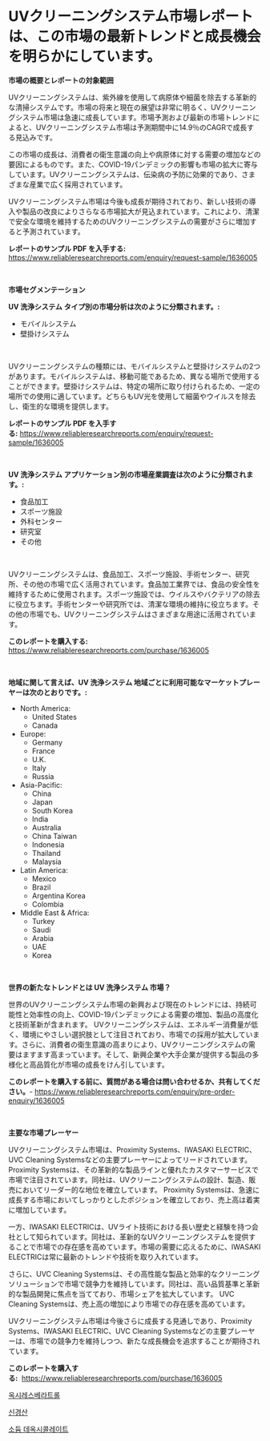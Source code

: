 <p><h1>UVクリーニングシステム市場レポートは、この市場の最新トレンドと成長機会を明らかにしています。</h1></p><p><strong>市場の概要とレポートの対象範囲</strong></p>
<p><p>UVクリーニングシステムは、紫外線を使用して病原体や細菌を除去する革新的な清掃システムです。市場の将来と現在の展望は非常に明るく、UVクリーニングシステム市場は急速に成長しています。市場予測および最新の市場トレンドによると、UVクリーニングシステム市場は予測期間中に14.9％のCAGRで成長する見込みです。</p><p>この市場の成長は、消費者の衛生意識の向上や病原体に対する需要の増加などの要因によるものです。また、COVID-19パンデミックの影響も市場の拡大に寄与しています。UVクリーニングシステムは、伝染病の予防に効果的であり、さまざまな産業で広く採用されています。</p><p>UVクリーニングシステム市場は今後も成長が期待されており、新しい技術の導入や製品の改良によりさらなる市場拡大が見込まれています。これにより、清潔で安全な環境を維持するためのUVクリーニングシステムの需要がさらに増加すると予測されています。</p></p>
<p><strong>レポートのサンプル PDF を入手する:</strong> <a href="https://www.reliableresearchreports.com/enquiry/request-sample/1636005">https://www.reliableresearchreports.com/enquiry/request-sample/1636005</a></p>
<p>&nbsp;</p>
<p><strong>市場セグメンテーション</strong></p>
<p><strong>UV 洗浄システム タイプ別の市場分析は次のように分類されます。:</strong></p>
<p><ul><li>モバイルシステム</li><li>壁掛けシステム</li></ul></p>
<p>&nbsp;</p>
<p><p>UVクリーニングシステムの種類には、モバイルシステムと壁掛けシステムの2つがあります。モバイルシステムは、移動可能であるため、異なる場所で使用することができます。壁掛けシステムは、特定の場所に取り付けられるため、一定の場所での使用に適しています。どちらもUV光を使用して細菌やウイルスを除去し、衛生的な環境を提供します。</p></p>
<p><strong>レポートのサンプル PDF を入手する:</strong>&nbsp;<a href="https://www.reliableresearchreports.com/enquiry/request-sample/1636005">https://www.reliableresearchreports.com/enquiry/request-sample/1636005</a></p>
<p>&nbsp;</p>
<p><strong> UV 洗浄システム アプリケーション別の市場産業調査は次のように分類されます。:</strong></p>
<p><ul><li>食品加工</li><li>スポーツ施設</li><li>外科センター</li><li>研究室</li><li>その他</li></ul></p>
<p>&nbsp;</p>
<p><p>UVクリーニングシステムは、食品加工、スポーツ施設、手術センター、研究所、その他の市場で広く活用されています。食品加工業界では、食品の安全性を維持するために使用されます。スポーツ施設では、ウイルスやバクテリアの除去に役立ちます。手術センターや研究所では、清潔な環境の維持に役立ちます。その他の市場でも、UVクリーニングシステムはさまざまな用途に活用されています。</p></p>
<p><strong>このレポートを購入する:</strong>&nbsp; <a href="https://www.reliableresearchreports.com/purchase/1636005">https://www.reliableresearchreports.com/purchase/1636005</a></p>
<p>&nbsp;</p>
<p><strong>地域に関して言えば、UV 洗浄システム 地域ごとに利用可能なマーケットプレーヤーは次のとおりです。:</strong></p>
<p><ul>
    <li>
        North America:
        <ul>
            <li>United States</li>
            <li>Canada</li>
        </ul>
    </li>
    <li>
        Europe:
        <ul>
            <li>Germany</li>
            <li>France</li>
            <li>U.K.</li>
            <li>Italy</li>
            <li>Russia</li>
        </ul>
    </li>
    <li>
        Asia-Pacific:
        <ul>
            <li>China</li>
            <li>Japan</li>
            <li>South Korea</li>
            <li>India</li>
            <li>Australia</li>
            <li>China Taiwan</li>
            <li>Indonesia</li>
            <li>Thailand</li>
            <li>Malaysia</li>
        </ul>
    </li>
    <li>
        Latin America:
        <ul>
            <li>Mexico</li>
            <li>Brazil</li>
            <li>Argentina Korea</li>
            <li>Colombia</li>
        </ul>
    </li>
    <li>
        Middle East & Africa:
        <ul>
            <li>Turkey</li>
            <li>Saudi</li>
            <li>Arabia</li>
            <li>UAE</li>
            <li>Korea</li>
        </ul>
    </li>
    </ul></p>
<p>&nbsp;</p>
<p><strong>世界の新たなトレンドとは UV 洗浄システム 市場？</strong></p>
<p><p>世界のUVクリーニングシステム市場の新興および現在のトレンドには、持続可能性と効率性の向上、COVID-19パンデミックによる需要の増加、製品の高度化と技術革新が含まれます。 UVクリーニングシステムは、エネルギー消費量が低く、環境にやさしい選択肢として注目されており、市場での採用が拡大しています。さらに、消費者の衛生意識の高まりにより、UVクリーニングシステムの需要はますます高まっています。そして、新興企業や大手企業が提供する製品の多様化と高品質化が市場の成長をけん引しています。</p></p>
<p><strong>このレポートを購入する前に、質問がある場合は問い合わせるか、共有してください。</strong>- <a href="https://www.reliableresearchreports.com/enquiry/pre-order-enquiry/1636005">https://www.reliableresearchreports.com/enquiry/pre-order-enquiry/1636005</a></p>
<p>&nbsp;</p>
<p><strong>主要な市場プレーヤー</strong></p>
<p><p>UVクリーニングシステム市場は、Proximity Systems、IWASAKI ELECTRIC、UVC Cleaning Systemsなどの主要プレーヤーによってリードされています。 Proximity Systemsは、その革新的な製品ラインと優れたカスタマーサービスで市場で注目されています。同社は、UVクリーニングシステムの設計、製造、販売においてリーダー的な地位を確立しています。 Proximity Systemsは、急速に成長する市場においてしっかりとしたポジションを確立しており、売上高は着実に増加しています。</p><p>一方、IWASAKI ELECTRICは、UVライト技術における長い歴史と経験を持つ会社として知られています。同社は、革新的なUVクリーニングシステムを提供することで市場での存在感を高めています。市場の需要に応えるために、IWASAKI ELECTRICは常に最新のトレンドや技術を取り入れています。</p><p>さらに、UVC Cleaning Systemsは、その高性能な製品と効率的なクリーニングソリューションで市場で競争力を維持しています。同社は、高い品質基準と革新的な製品開発に焦点を当てており、市場シェアを拡大しています。 UVC Cleaning Systemsは、売上高の増加により市場での存在感を高めています。</p><p>UVクリーニングシステム市場は今後さらに成長する見通しであり、Proximity Systems、IWASAKI ELECTRIC、UVC Cleaning Systemsなどの主要プレーヤーは、市場での競争力を維持しつつ、新たな成長機会を追求することが期待されています。</p></p>
<p><strong>このレポートを購入する:</strong>&nbsp;&nbsp;<a href="https://www.reliableresearchreports.com/purchase/1636005">https://www.reliableresearchreports.com/purchase/1636005</a></p>
<p><p><a href="https://github.com/trmesnao7959541/Market-Research-Report-List-1/blob/main/70069396787.md">옥시레스베라트롤</a></p><p><a href="https://github.com/vsn7qpua81q/Market-Research-Report-List-1/blob/main/63227806788.md">신경산</a></p><p><a href="https://github.com/sammyUltyylrich9067856/Market-Research-Report-List-1/blob/main/23354006786.md">소듐 데옥시콜레이트</a></p></p>